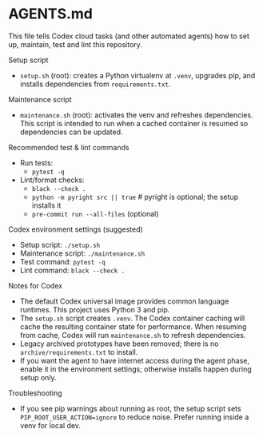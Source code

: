 # AGENTS.md

This file tells Codex cloud tasks (and other automated agents) how to set up, maintain, test and lint this repository.

Setup script

- `setup.sh` (root): creates a Python virtualenv at `.venv`, upgrades pip, and installs dependencies from `requirements.txt`.

Maintenance script

- `maintenance.sh` (root): activates the venv and refreshes dependencies. This script is intended to run when a cached container is resumed so dependencies can be updated.

Recommended test & lint commands

- Run tests:
  - `pytest -q`
- Lint/format checks:
  - `black --check .`
  - `python -m pyright src || true` # pyright is optional; the setup installs it
  - `pre-commit run --all-files` (optional)

Codex environment settings (suggested)

- Setup script: `./setup.sh`
- Maintenance script: `./maintenance.sh`
- Test command: `pytest -q`
- Lint command: `black --check .`

Notes for Codex

- The default Codex universal image provides common language runtimes. This project uses Python 3 and pip.
- The `setup.sh` script creates `.venv`. The Codex container caching will cache the resulting container state for performance. When resuming from cache, Codex will run `maintenance.sh` to refresh dependencies.
- Legacy archived prototypes have been removed; there is no `archive/requirements.txt` to install.
- If you want the agent to have internet access during the agent phase, enable it in the environment settings; otherwise installs happen during setup only.

Troubleshooting

- If you see pip warnings about running as root, the setup script sets `PIP_ROOT_USER_ACTION=ignore` to reduce noise. Prefer running inside a venv for local dev.
